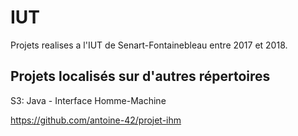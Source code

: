 # IUT
Projets realises a l'IUT de Senart-Fontainebleau entre 2017 et 2018.

## Projets localisés sur d'autres répertoires
S3: Java - Interface Homme-Machine

https://github.com/antoine-42/projet-ihm